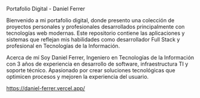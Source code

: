 Portafolio Digital - Daniel Ferrer

Bienvenido a mi portafolio digital, donde presento una colección de proyectos personales y profesionales desarrollados principalmente con tecnologías web modernas. Este repositorio contiene las aplicaciones y sistemas que reflejan mis habilidades como desarrollador Full Stack y profesional en Tecnologías de la Información.

Acerca de mí
Soy Daniel Ferrer, Ingeniero en Tecnologías de la Información con 3 años de experiencia en desarrollo de software, infraestructura TI y soporte técnico. Apasionado por crear soluciones tecnológicas que optimicen procesos y mejoren la experiencia del usuario.

https://daniel-ferrer.vercel.app/
